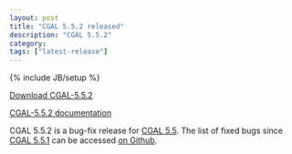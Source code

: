 ```yaml
---
layout: post
title: "CGAL 5.5.2 released"
description: "CGAL 5.5.2"
category:
tags: ["latest-release"]
---
```

{% include JB/setup %}

<i class="glyphicon glyphicon-download"></i>
<a href="https://github.com/CGAL/cgal/releases/tag/v5.5.2">Download CGAL-5.5.2</a>

<i class="glyphicon glyphicon-book"></i>
<a href="https://doc.cgal.org/5.5.2/Manual/index.html">CGAL-5.5.2 documentation</a>

<p>CGAL 5.5.2 is a bug-fix release for <a href="../../../../2022/07/15/cgal55">CGAL 5.5</a>.
The list of fixed bugs since <a href="../../../../2022/10/12/cgal551">CGAL 5.5.1</a>
can be accessed <a href="https://github.com/CGAL/cgal/issues?q=sort%3Aupdated-desc+label%3AMerged_in_5.5.2+-label%3AMerged_in_5.5.1">on Github</a>.</p>
